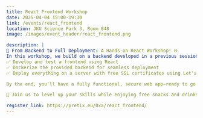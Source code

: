 ```yaml
---
title: React Frontend Workshop
date: 2025-04-04 15:00-19:30
link: /events/react_frontend
location: JKU Science Park 3, Room 048
image: /images/event_header/react_frontend.png

description: |
🚀 From Backend to Full Deployment: A Hands-on React Workshop! 🌐
In this workshop, we build on a backend developed in a previous session and take it to the next level! You'll learn to\:
✅ Develop and test a frontend using React
✅ Dockerize the provided backend for seamless deployment
✅ Deploy everything on a server with free SSL certificates using Let's Encrypt

By the end, you'll have a fully functional, secure web app—ready to go live! 🔥

📅 Join us to level up your skills while enjoying free snacks and drinks 🍻

register_link: https://pretix.eu/0xa/react_frontend/
---
```

